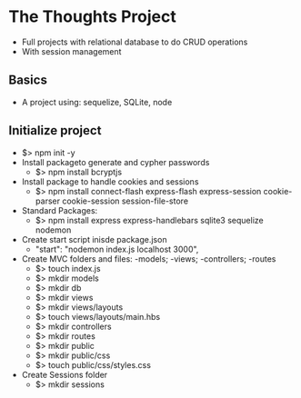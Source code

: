 # The Thoughts Project

- Full projects with relational database to do CRUD operations
- With session management

## Basics

- A project using: sequelize, SQLite, node

## Initialize project

- $> npm init -y
- Install packageto generate and cypher passwords
    - $> npm install bcryptjs 
- Install package to handle cookies and sessions
    - $> npm install connect-flash express-flash express-session cookie-parser cookie-session session-file-store
- Standard Packages:
    - $> npm install express express-handlebars sqlite3 sequelize nodemon
- Create start script inisde package.json
    - "start": "nodemon index.js localhost 3000",
- Create MVC folders and files: -models; -views; -controllers; -routes
    - $> touch index.js
    - $> mkdir models
    - $> mkdir db
    - $> mkdir views
    - $> mkdir views/layouts
    - $> touch views/layouts/main.hbs
    - $> mkdir controllers
    - $> mkdir routes
    - $> mkdir public
    - $> mkdir public/css
    - $> touch public/css/styles.css
- Create Sessions folder
    - $> mkdir sessions